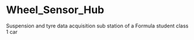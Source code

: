 # Wheel_Sensor_Hub
Suspension and tyre data acquisition sub station of a Formula student class 1 car 
